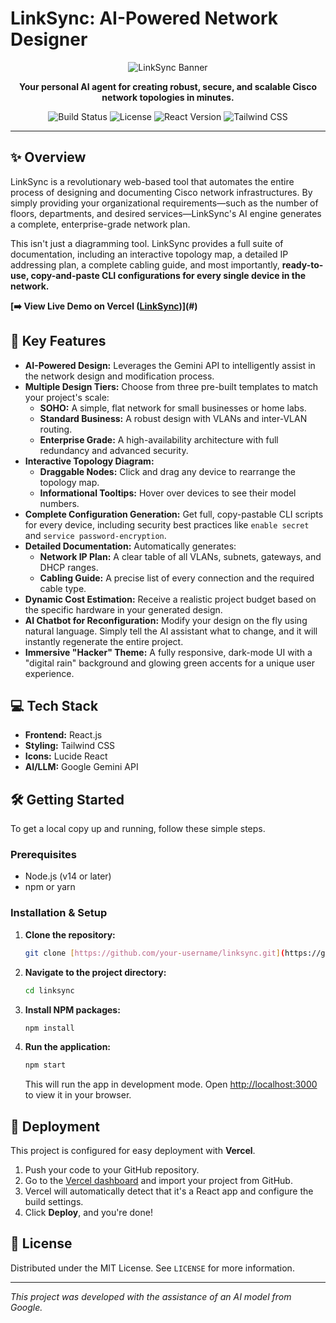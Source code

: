 # LinkSync: AI-Powered Network Designer

<p align="center">
  <img src="https://placehold.co/600x300/000000/00FF00?text=LinkSync&font=monospace" alt="LinkSync Banner">
</p>

<p align="center">
  <strong>Your personal AI agent for creating robust, secure, and scalable Cisco network topologies in minutes.</strong>
</p>

<p align="center">
  <img src="https://img.shields.io/badge/build-passing-brightgreen" alt="Build Status">
  <img src="https://img.shields.io/badge/license-MIT-green" alt="License">
  <img src="https://img.shields.io/badge/React-18.2.0-blue" alt="React Version">
  <img src="https://img.shields.io/badge/TailwindCSS-3.4.3-cyan" alt="Tailwind CSS">
</p>

---

## ✨ Overview

LinkSync is a revolutionary web-based tool that automates the entire process of designing and documenting Cisco network infrastructures. By simply providing your organizational requirements—such as the number of floors, departments, and desired services—LinkSync's AI engine generates a complete, enterprise-grade network plan.

This isn't just a diagramming tool. LinkSync provides a full suite of documentation, including an interactive topology map, a detailed IP addressing plan, a complete cabling guide, and most importantly, **ready-to-use, copy-and-paste CLI configurations for every single device in the network.**

**[➡️ View Live Demo on Vercel ([LinkSync](https://linksyncc.vercel.app/))](#)**

## 🚀 Key Features

* **AI-Powered Design:** Leverages the Gemini API to intelligently assist in the network design and modification process.
* **Multiple Design Tiers:** Choose from three pre-built templates to match your project's scale:
    * **SOHO:** A simple, flat network for small businesses or home labs.
    * **Standard Business:** A robust design with VLANs and inter-VLAN routing.
    * **Enterprise Grade:** A high-availability architecture with full redundancy and advanced security.
* **Interactive Topology Diagram:**
    * **Draggable Nodes:** Click and drag any device to rearrange the topology map.
    * **Informational Tooltips:** Hover over devices to see their model numbers.
* **Complete Configuration Generation:** Get full, copy-pastable CLI scripts for every device, including security best practices like `enable secret` and `service password-encryption`.
* **Detailed Documentation:** Automatically generates:
    * **Network IP Plan:** A clear table of all VLANs, subnets, gateways, and DHCP ranges.
    * **Cabling Guide:** A precise list of every connection and the required cable type.
* **Dynamic Cost Estimation:** Receive a realistic project budget based on the specific hardware in your generated design.
* **AI Chatbot for Reconfiguration:** Modify your design on the fly using natural language. Simply tell the AI assistant what to change, and it will instantly regenerate the entire project.
* **Immersive "Hacker" Theme:** A fully responsive, dark-mode UI with a "digital rain" background and glowing green accents for a unique user experience.

## 💻 Tech Stack

* **Frontend:** React.js
* **Styling:** Tailwind CSS
* **Icons:** Lucide React
* **AI/LLM:** Google Gemini API

## 🛠️ Getting Started

To get a local copy up and running, follow these simple steps.

### Prerequisites

* Node.js (v14 or later)
* npm or yarn

### Installation & Setup

1.  **Clone the repository:**
    ```bash
    git clone [https://github.com/your-username/linksync.git](https://github.com/your-username/linksync.git)
    ```
2.  **Navigate to the project directory:**
    ```bash
    cd linksync
    ```
3.  **Install NPM packages:**
    ```bash
    npm install
    ```
4.  **Run the application:**
    ```bash
    npm start
    ```
    This will run the app in development mode. Open [http://localhost:3000](http://localhost:3000) to view it in your browser.

## 🚀 Deployment

This project is configured for easy deployment with **Vercel**.

1.  Push your code to your GitHub repository.
2.  Go to the [Vercel dashboard](https://vercel.com/new) and import your project from GitHub.
3.  Vercel will automatically detect that it's a React app and configure the build settings.
4.  Click **Deploy**, and you're done!

## 📄 License

Distributed under the MIT License. See `LICENSE` for more information.

---

*This project was developed with the assistance of an AI model from Google.*
